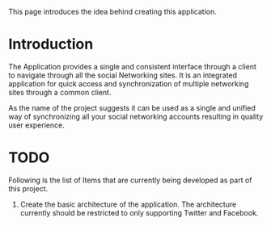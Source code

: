 This page introduces the idea behind creating this application.

# Introduction #

The Application provides a single and consistent interface through a client to navigate through all the social Networking sites. It is an integrated application for quick access and synchronization of multiple networking sites through a common client.

As the name of the project suggests it can be used as a single and unified way of synchronizing all your social networking accounts resulting in quality user experience.

# TODO #

Following is the list of Items that are currently being developed as part of this project.

1. Create the basic architecture of the application. The architecture currently should be restricted to only supporting Twitter and Facebook.